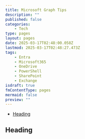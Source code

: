 ```yaml
---
title: Microsoft Graph Tips
description: ""
published: false
categories:
    - Tech
type: pages
layout: pages
date: 2025-03-17T02:48:00.058Z
lastmod: 2025-03-17T02:48:27.473Z
tags:
    - Entra
    - Microsoft365
    - OneDrive
    - PowerShell
    - SharePoint
    - Exchange
isdraft: true
fmContentType: pages
mermaid: false
preview: ""
---
```


<!--- cSpell:disable --->
* [Heading](#heading)
<!--- cSpell:enable --->

## Heading

<!-- cSpell:ignore toolname -->
<!--
## toolname

### toolname Commands

### toolname Notes

### toolname References

<>
-->
